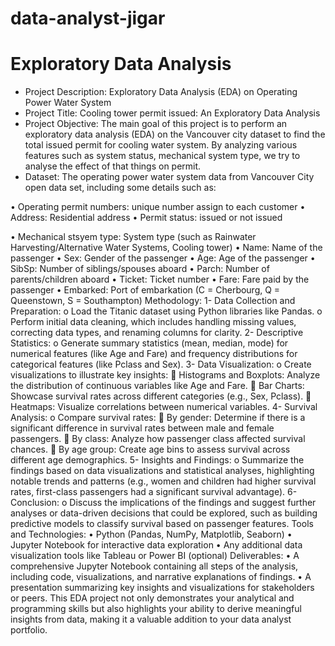 # data-analyst-jigar
# Exploratory Data Analysis
- Project Description: Exploratory Data Analysis (EDA) on Operating Power Water System
- Project Title: Cooling tower permit issued: An Exploratory Data Analysis
- Project Objective: The main goal of this project is to perform an exploratory data analysis (EDA) on the Vancouver city dataset to find the total issued permit for cooling water system. By analyzing various features such as system status, mechanical system type, we try to analyse the effect of that things on permit.
- Dataset: The operating power water system data from Vancouver City open data set, including some details such as:
  
•	Operating permit numbers: unique number assign to each customer 
•	Address: Residential address
•   Permit status: issued or not issued 

•	Mechanical stsyem type: System type (such as Rainwater Harvesting/Alternative Water Systems, Cooling tower)
•	Name: Name of the passenger
•	Sex: Gender of the passenger
•	Age: Age of the passenger
•	SibSp: Number of siblings/spouses aboard
•	Parch: Number of parents/children aboard
•	Ticket: Ticket number
•	Fare: Fare paid by the passenger
•	Embarked: Port of embarkation (C = Cherbourg, Q = Queenstown, S = Southampton)
Methodology:
1-	Data Collection and Preparation:
o	Load the Titanic dataset using Python libraries like Pandas.
o	Perform initial data cleaning, which includes handling missing values, correcting data types, and renaming columns for clarity.
2-	Descriptive Statistics:
o	Generate summary statistics (mean, median, mode) for numerical features (like Age and Fare) and frequency distributions for categorical features (like Pclass and Sex).
3-	Data Visualization:
o	Create visualizations to illustrate key insights:
	Histograms and Boxplots: Analyze the distribution of continuous variables like Age and Fare.
	Bar Charts: Showcase survival rates across different categories (e.g., Sex, Pclass).
	Heatmaps: Visualize correlations between numerical variables.
4-	Survival Analysis:
o	Compare survival rates:
	By gender: Determine if there is a significant difference in survival rates between male and female passengers.
	By class: Analyze how passenger class affected survival chances.
	By age group: Create age bins to assess survival across different age demographics.
5-	Insights and Findings:
o	Summarize the findings based on data visualizations and statistical analyses, highlighting notable trends and patterns (e.g., women and children had higher survival rates, first-class passengers had a significant survival advantage).
6-	Conclusion:
o	Discuss the implications of the findings and suggest further analyses or data-driven decisions that could be explored, such as building predictive models to classify survival based on passenger features.
Tools and Technologies:
•	Python (Pandas, NumPy, Matplotlib, Seaborn)
•	Jupyter Notebook for interactive data exploration
•	Any additional data visualization tools like Tableau or Power BI (optional)
Deliverables:
•	A comprehensive Jupyter Notebook containing all steps of the analysis, including code, visualizations, and narrative explanations of findings.
•	A presentation summarizing key insights and visualizations for stakeholders or peers.
This EDA project not only demonstrates your analytical and programming skills but also highlights your ability to derive meaningful insights from data, making it a valuable addition to your data analyst portfolio.
